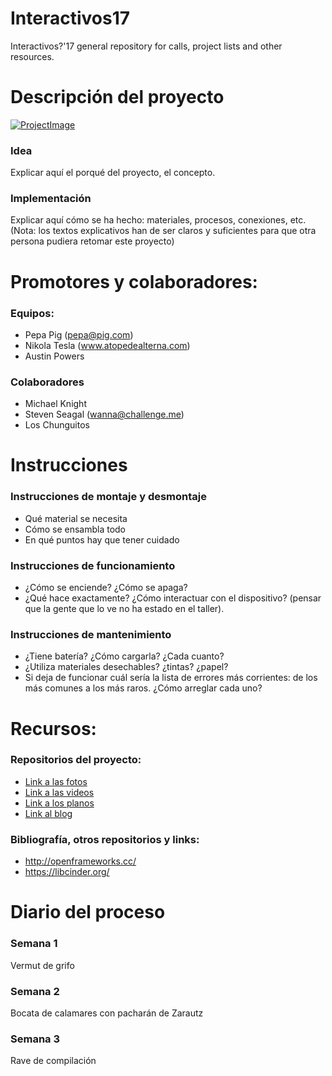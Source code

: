 # Interactivos17
Interactivos?'17 general repository for calls, project lists and other resources.  


# Descripción del proyecto
[![ProjectImage](http://medialab-prado.es/mmedia/19/19846/500_0.jpg)](http://projectWeb.com/)
### Idea
Explicar aquí el porqué del proyecto, el concepto. 
### Implementación
Explicar aquí cómo se ha hecho: materiales, procesos, conexiones, etc. 
(Nota: los textos explicativos han de ser claros y suficientes para que otra persona pudiera retomar este proyecto)
# Promotores y colaboradores: 
### Equipos: 
+ Pepa Pig (pepa@pig.com)
+ Nikola Tesla (www.atopedealterna.com)
+ Austin Powers
### Colaboradores
+ Michael Knight 
+ Steven Seagal (wanna@challenge.me)
+ Los Chunguitos
# Instrucciones
### Instrucciones de montaje y desmontaje
+ Qué material se necesita
+ Cómo se ensambla todo
+ En qué puntos hay que tener cuidado
### Instrucciones de funcionamiento
+ ¿Cómo se enciende? ¿Cómo se apaga?
+ ¿Qué hace exactamente? ¿Cómo interactuar con el dispositivo? (pensar que la gente que lo ve no ha estado en el taller). 
### Instrucciones de mantenimiento
+ ¿Tiene batería? ¿Cómo cargarla? ¿Cada cuanto?
+ ¿Utiliza materiales desechables? ¿tintas? ¿papel?
+ Si deja de funcionar cuál sería la lista de errores más corrientes: de los más comunes a los más raros. ¿Cómo arreglar cada uno?
# Recursos: 
### Repositorios del proyecto:
+ [Link a las fotos](http://www.flickrPorEjemplo.com)
+ [Link a las videos](http://www.lasalsaeslomas.com)
+ [Link a los planos](http://www.atopedecarto.com)
+ [Link al blog](http://www.mibloglopeta.com)
### Bibliografía, otros repositorios y links: 
+ http://openframeworks.cc/
+ https://libcinder.org/
# Diario del proceso
### Semana 1
Vermut de grifo 
### Semana 2
Bocata de calamares con pacharán de Zarautz
### Semana 3
Rave de compilación



